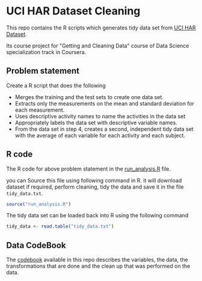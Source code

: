 UCI HAR Dataset Cleaning
=========================

This repo contains the R scripts which generates tidy data set from [UCI HAR Dataset](http://archive.ics.uci.edu/ml/datasets/Human+Activity+Recognition+Using+Smartphones).

Its course project for "Getting and Cleaning Data" course of Data Science specialization track in Coursera.

## Problem statement

Create a R script that does the following

- Merges the training and the test sets to create one data set.
- Extracts only the measurements on the mean and standard deviation for each measurement.
- Uses descriptive activity names to name the activities in the data set
- Appropriately labels the data set with descriptive variable names.
- From the data set in step 4, creates a second, independent tidy data set with the average of each variable for each activity and each subject.

## R code

The R code for above problem statement in the [run_analysis.R](run_analysis.R) file.

you can Source this file using following command in R. it will download dataset if required, perform cleaning, tidy the data and save it in the file `tidy_data.txt`.

```R
source("run_analysis.R")
```

The tidy data set can be loaded back into R using the following command

```R
tidy_data <- read.table("tidy_data.txt")
```

## Data CodeBook

The [codebook](CodeBook.MD) available in this repo describes the variables, the data, the transformations that are done and the clean up that was performed on the data.
